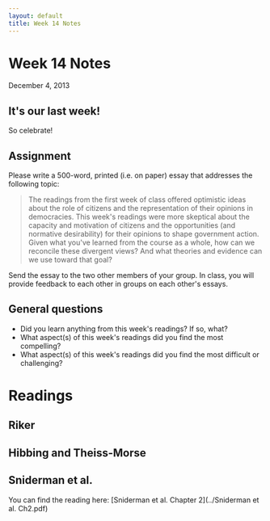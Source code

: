 ```yaml
---
layout: default
title: Week 14 Notes
---
```


# Week 14 Notes #
December 4, 2013

## It's our last week! ##

So celebrate!

## Assignment ##
Please write a 500-word, printed (i.e. on paper) essay that addresses the following topic:

>The readings from the first week of class offered optimistic ideas about the role of citizens and the representation of their opinions in democracies. This week's readings were more skeptical about the capacity and motivation of citizens and the opportunities (and normative desirability) for their opinions to shape government action. Given what you've learned from the course as a whole, how can we reconcile these divergent views? And what theories and evidence can we use toward that goal?

Send the essay to the two other members of your group. In class, you will provide feedback to each other in groups on each other's essays.

## General questions ##
* Did you learn anything from this week's readings? If so, what?
* What aspect(s) of this week's readings did you find the most compelling?
* What aspect(s) of this week's readings did you find the most difficult or challenging?


# Readings #

## Riker ##


## Hibbing and Theiss-Morse ##


## Sniderman et al. ##
You can find the reading here: [Sniderman et al. Chapter 2](../Sniderman et al. Ch2.pdf)
